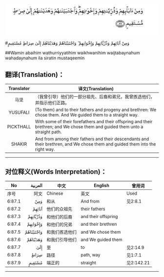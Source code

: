![006:087](images/006_087.gif)

#وَمِنْ آبَائِهِمْ وَذُرِّيَّاتِهِمْ وَإِخْوَانِهِمْ ۖ وَاجْتَبَيْنَاهُمْ وَهَدَيْنَاهُمْ إِلَىٰ صِرَاطٍ مُسْتَقِيمٍ 

##Wamin abaihim wathurriyyatihim waikhwanihim waijtabaynahum wahadaynahum ila siratin mustaqeemin 

## 翻译(Translation)：

| Translator | 译文(Translation)                                            |
| :--------: | ------------------------------------------------------------ |
|    马坚    | （我曾引导）他们的一部分祖先、后裔和弟兄，我曾拣选他们，并指示他们正路。 |
|  YUSUFALI  | (To them) and to their fathers and progeny and brethren: We chose them. And We guided them to a straight way. |
| PICKTHALL  | With some of their forefathers and their offspring and their brethren; and We chose them and guided them unto a straight path. |
|   SHAKIR   | And from among their fathers and their descendants and their brethren, and We chose them and guided them into the right way. |

---

## 对位释义(Words Interpretation)：

| No   | العربية | 中文    | English | 曾用词 |
| ---- | ------: | ------- | ------- | ------ |
| 序号 |    阿文 | Chinese | 英文    | Used   |
| 6:87.1 | وَمِنْ        | 和从           | And from            | 见2:8.1    |
| 6:87.2 | آبَائِهِمْ     | 他们的众祖先   | their fathers       |            |
| 6:87.3 | وَذُرِّيَّاتِهِمْ   | 和他们的后裔   | and their offspring |            |
| 6:87.4 | وَإِخْوَانِهِمْ   | 和他们的兄弟   | and their brethren  |            |
| 6:87.5 | وَاجْتَبَيْنَاهُمْ | 和我们拣选他们 | and We chose them   |            |
| 6:87.6 | وَهَدَيْنَاهُمْ   | 和我们引导他们 | and We guided them  |            |
| 6:87.7 | إِلَىٰ        | 至             | to                  | 见2:14.9   |
| 6:87.8 | صِرَاطٍ       | 路径           | path, way           | 见1:7.1    |
| 6:87.9 | مُسْتَقِيمٍ     | 端正的         | straight            | 见2:142.21 |

---
